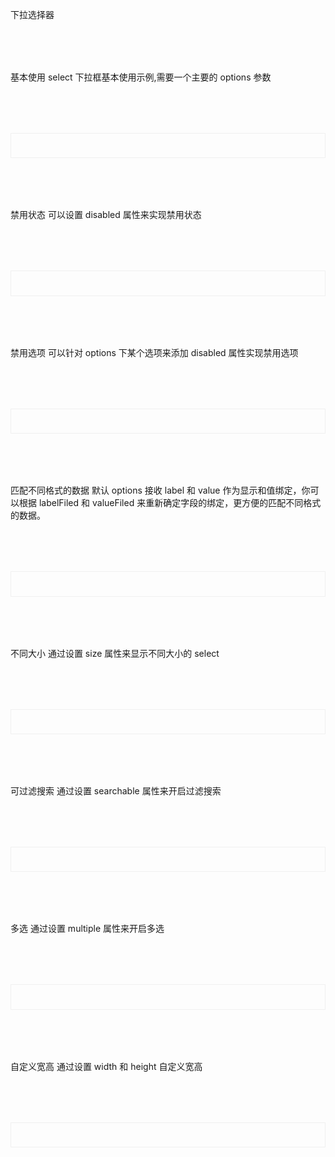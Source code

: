 下拉选择器
<script setup>
import demo1 from './demo1.vue';
import demo2 from './demo2.vue';
import demo3 from './demo3.vue';
import demo4 from './demo4.vue';
import demo5 from './demo5.vue';
import demo6 from './demo6.vue';
import demo7 from './demo7.vue';
import demo8 from './demo8.vue';
import codeds from '@/components/codeds.vue';
</script>

<div class="doc1">
基本使用
select 下拉框基本使用示例,需要一个主要的 options 参数
</div>
<div class="doc2">
  <demo1></demo1>
</div>
<Suspense><codeds compname="lselect" demoname="demo1"></codeds></Suspense>
<div class="doc1">
禁用状态
可以设置 disabled 属性来实现禁用状态
</div>
<div class="doc2">
  <demo2></demo2>
</div>
<Suspense><codeds compname="lselect" demoname="demo2"></codeds></Suspense>
<div class="doc1">
禁用选项
可以针对 options 下某个选项来添加 disabled 属性实现禁用选项
</div>
<div class="doc2">
  <demo3></demo3>
</div>
<Suspense><codeds compname="lselect" demoname="demo3"></codeds></Suspense>
<div class="doc1">
匹配不同格式的数据
默认 options 接收 label 和 value 作为显示和值绑定，你可以根据 labelFiled 和 valueFiled 来重新确定字段的绑定，更方便的匹配不同格式的数据。
</div>
<div class="doc2">
  <demo4></demo4>
</div>
<Suspense><codeds compname="lselect" demoname="demo4"></codeds></Suspense>
<div class="doc1">
不同大小
通过设置 size 属性来显示不同大小的 select

</div>
<div class="doc2">
  <demo5></demo5>
</div>
<Suspense><codeds compname="lselect" demoname="demo5"></codeds></Suspense>

<div class="doc1">
可过滤搜索
通过设置 searchable 属性来开启过滤搜索
</div>
<div class="doc2">
  <demo6></demo6>
</div>
<Suspense><codeds compname="lselect" demoname="demo6"></codeds></Suspense>

<div class="doc1">
多选
通过设置 multiple 属性来开启多选
</div>
<div class="doc2">
  <demo8></demo8>
</div>
<Suspense><codeds compname="lselect" demoname="demo8"></codeds></Suspense>

<div class="doc1">
自定义宽高
通过设置 width 和 height 自定义宽高
</div>
<div class="doc2">
  <demo7></demo7>
</div>
<Suspense><codeds compname="lselect" demoname="demo7"></codeds></Suspense>



<style>
    .doc2{
        display:"block";
        border:1px solid #f0f0f0;
        /* height:20vh; */
        padding:2vw;
        margin-top:2vh;
    }
    .doc1{
        margin-top:2vh;
    }
</style>